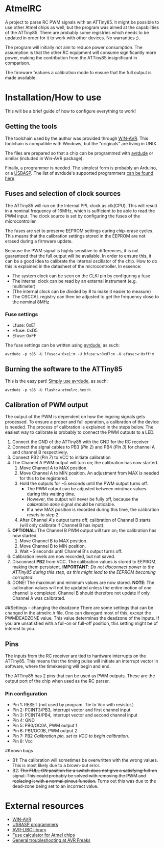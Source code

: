 # AtmelRC
A project to parse RC PWM signals with an ATTiny85. It might be possible to use other Atmel chips as well, but the program was aimed at the capabilities of the ATTiny85. There are probably some registries which needs to be updated in order for it to work with other devices. No warranties ;).

The program will initially not aim to reduce power consumption. The assumption is that the other RC equipment will consume significantly more power, making the contribution from the ATTiny85 insignificant in comparison.

The firmware features a calibration mode to ensure that the full output is made available.

# Installation/How to use
This will be a brief guide of how to configure everything to work!

## Getting the tools
The toolchain used by the author was provided through [WIN-AVR][WIN-AVR link]. This toolchain is compatible with Windows, but the "originals" are living in UNIX.

The files are prepared so that a chip can be programmed with [avrdude](http://www.nongnu.org/avrdude/) or similar (included in Win-AVR package).

Finally, a programmer is needed. The simplest form is probably an Arduino, or a [USBASP][USBASP link]. The list of avrdude's supported programmers [can be found here][avrdude syntax documentation].


## Fuses and selection of clock sources
The ATTiny85 will run on the Internal PPL clock as clk(CPU). This will result in a nominal frequency of 16MHz, which is sufficient to be able to read the PWM input. The clock source is set by configuring the fuses of the microcontroller.

The fuses are set to preserve EEPROM settings during chip-erase cycles. This means that the calibration settings stored in the EEPROM are not erased during a firmware update. 

Because the PWM signal is highly sensitive to differences, it is not guaranteed that the full output will be available. In order to ensure this, it can be a good idea to calibrate the internal oscillator of the chip. How to do this is explained in the datasheet of the microcontroller. In essence: 

* The system clock can be seen on the CLKI pin by configuring a fuse
* The internal clock can be read by an external instrument (e.g. multimeter)
* (The internal clock can be divided by 8 to make it easier to measure)
* The OSCCAL registry can then be adjusted to get the frequency close to the nominal 8MHz

### Fuse settings
* Lfuse: 0xE1
* Hfuse: 0xD5
* Efuse: 0xFF

The fuse settings can be written using [avrdude][avrdude syntax documentation], as such:
```
avrdude -p t85 -U lfuse:w:0xe1:m -U hfuse:w:0xd7:m -U efuse:w:0xff:m
```

## Burning the software to the ATTiny85
This is the easy part! [Simply use avrdude][avrdude syntax documentation], as such:

```
avrdude -p t85 -U flash:w:atmelrc.hex:h
```

## Calibration of PWM output
The output of the PWM is dependent on how the ingoing signals gets processed. To ensure a proper and full operation, a calibration of the device is needed. The process of calibration is explained in the steps below. The easiest way to calibrate is probably to connect the PWM outputs to a LED.

1. Connect the GND of the ATTiny85 with the GND for the RC receiver
1. Connect the signal cables to PB3 (_Pin 2_) and PB4 (_Pin 3_) for channel A and channel B respectively.
1. Connect PB2 (_Pin 7_) to VCC to initiate calibration
1. The Channel A PWM output will turn on; the calibration has now started.
	1. Move Channel A to MAX position.
	1. Move Channel A to MIN position. An adjustment from MAX is needed for this to be registered.
	1. Hold the outputs for ~5 seconds until the PWM output turns off. 
		* The PWM output can be adjusted between min/max values during this waiting time. 
		* However, the output will never be fully off, because the _calibration done_ signal should be noticable.
		* If a new MAX position is recorded during this time, the calibration resets to step 2.
	1. After Channel A's output turns off, calibration of Channel B starts (will only calibrate if Channel B has input).
1. __OPTIONAL__: The Channel B PWM output will turn on; the calibration has now started.
	1. Move Channel B to MAX position.
	1. Move Channel B to MIN position.
	1. Wait ~5 seconds until Channel B's output turns off.
1. Calibration levels are now recorded, but not saved.
1. Disconnect __PB2__ from VCC. The calibration values is stored to EEPROM, making them persistent. __IMPORTANT__: _Do not disconnect power to the ATTiny85 during this step, as this might lead to the EEPROM becoming corrupted_.
1. DONE! The maximum and minimum values are now stored. __NOTE__: The calibration values will not be updated unless the entire motion of one channel is completed. Channel B should therefore not update if only Channel A was calibrated. 

##Settings - changing the deadzone
There are some settings that can be changed in the atmelrc.h file. One can disregard most of this, except the PWMDEADZONE value. This value determines the deadzone of the inputs. If you are unsatisfied with a full-on or full-off position, this setting might be of interest to you.

## Pins
The inputs from the RC receiver are tied to hardware interrupts on the ATTiny85. This means that the timing pulse will initiate an interrupt vector in software, where the timekeeping will begin and end.

The ATTiny85 has 2 pins that can be used as PWM outputs. These are the output port of the chip when used as the RC parser. 

### Pin configuration
* Pin 1: RESET (not used by program. Tie to Vcc with resistor.)
* Pin 2: PCINT3/PB3, interrupt vector and first channel input
* Pin 3: PCINT4/PB4, interrupt vector and second channel input
* Pin 4: GND
* Pin 5: PB0/OC0A, PWM output 1
* Pin 6: PB1/OC0B, PWM output 2
* Pin 7: PB2 _Calibration pin, set to VCC to begin calibration._
* Pin 8: Vcc

#Known bugs
* B1: The calibration will sometimes be overwritten with the wrong values. This is most likely due to a brown-out error.
* B2: ~~The FULL ON position for a switch does not give a satisfying full-on signal. This could probably be solved with removing the PWM and replacing it with a normal pinout function.~~ Turns out this was due to the dead-zone being set to an incorrect value.

# External resources
* [WIN-AVR][WIN-AVR link]
* [USBASP programmers][USBASP link]
* [AVR-LIBC library](http://www.nongnu.org/avr-libc/)
* [Fuse calculator for Atmel chips](http://www.engbedded.com/fusecalc/)
* [General troubleshooting at AVR Freaks](http://avrfreaks.net/)

[avrdude syntax documentation]: http://www.nongnu.org/avrdude/user-manual/avrdude_4.html#Option-Descriptions
[WIN-AVR link]:http://winavr.sourceforge.net/
[USBASP link]:http://www.fischl.de/usbasp/